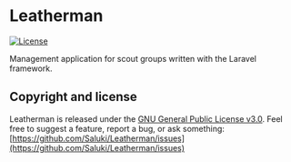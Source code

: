 # Leatherman

[![License](https://img.shields.io/github/license/Saluki/Leatherman.svg)](https://github.com/Saluki/Leatherman/blob/master/LICENSE)

Management application for scout groups written with the Laravel framework.

## Copyright and license

Leatherman is released under the [GNU General Public License v3.0](https://github.com/Saluki/Leatherman/blob/master/LICENSE). Feel free to suggest a feature, report a bug, or ask something: [https://github.com/Saluki/Leatherman/issues](https://github.com/Saluki/Leatherman/issues)